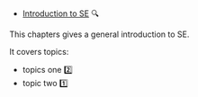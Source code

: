 * [Introduction to SE](./introduction/)
  <trigger for="pop:intro-preview">:mag:</trigger>

<popover id="pop:intro-preview" placement="right">
  <div slot="content">

This chapters gives a general introduction to SE.

It covers topics:
* topics one :two:
* topic two :one:

<pic src="{{baseUrl}}/introduction/images/img1.png" width="100"/>

  </div>
</popover>
